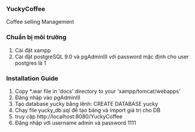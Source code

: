### YuckyCoffee
Coffee selling Management

### Chuẩn bị môi trường
1. Cài đặt xampp
2. Cài đặt postgreSQL 9.0 và pgAdminIII với password mặc định cho user postgres là 1

### Installation Guide
1. Copy *.war file in 'docs' directory to your 'xampp/tomcat/webapps'
2. Đăng nhập vào pgAdminIII
3. Tạo database yucky bằng lênh: CREATE DATABASE yucky
4. Chạy file yucky_db.sql để tạo bảng và import giá trị cho DB
5. truy cập http://localhost:8080/YuckyCoffee
6. Đăng nhập với username admin và password 1111

